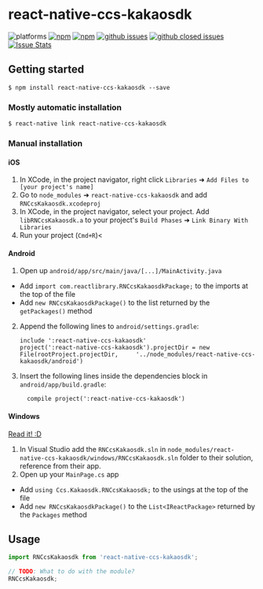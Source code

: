 
# react-native-ccs-kakaosdk

![platforms](https://img.shields.io/badge/platforms-Android%20%7C%20iOS-brightgreen.svg?style=flat-square&colorB=191A17)
[![npm](https://img.shields.io/npm/v/react-native-ccs-kakaosdk.svg?style=flat-square)](https://www.npmjs.com/package/react-native-ccs-kakaosdk)
[![npm](https://img.shields.io/npm/dm/react-native-ccs-kakaosdk.svg?style=flat-square&colorB=007ec6)](https://www.npmjs.com/package/react-native-ccs-kakaosdk)
[![github issues](https://img.shields.io/github/issues/creamcookie/react-native-ccs-kakaosdk.svg?style=flat-square)](https://github.com/creamcookie/react-native-ccs-kakaosdk/issues)
[![github closed issues](https://img.shields.io/github/issues-closed/creamcookie/react-native-ccs-kakaosdk.svg?style=flat-square&colorB=44cc11)](https://github.com/creamcookie/react-native-ccs-kakaosdk/issues?q=is%3Aissue+is%3Aclosed)
[![Issue Stats](https://img.shields.io/issuestats/i/github/creamcookie/react-native-ccs-kakaosdk.svg?style=flat-square&colorB=44cc11)](http://github.com/creamcookie/react-native-ccs-kakaosdk/issues)


## Getting started

`$ npm install react-native-ccs-kakaosdk --save`

### Mostly automatic installation

`$ react-native link react-native-ccs-kakaosdk`

### Manual installation


#### iOS

1. In XCode, in the project navigator, right click `Libraries` ➜ `Add Files to [your project's name]`
2. Go to `node_modules` ➜ `react-native-ccs-kakaosdk` and add `RNCcsKakaosdk.xcodeproj`
3. In XCode, in the project navigator, select your project. Add `libRNCcsKakaosdk.a` to your project's `Build Phases` ➜ `Link Binary With Libraries`
4. Run your project (`Cmd+R`)<

#### Android

1. Open up `android/app/src/main/java/[...]/MainActivity.java`
  - Add `import com.reactlibrary.RNCcsKakaosdkPackage;` to the imports at the top of the file
  - Add `new RNCcsKakaosdkPackage()` to the list returned by the `getPackages()` method
2. Append the following lines to `android/settings.gradle`:
  	```
  	include ':react-native-ccs-kakaosdk'
  	project(':react-native-ccs-kakaosdk').projectDir = new File(rootProject.projectDir, 	'../node_modules/react-native-ccs-kakaosdk/android')
  	```
3. Insert the following lines inside the dependencies block in `android/app/build.gradle`:
  	```
      compile project(':react-native-ccs-kakaosdk')
  	```

#### Windows
[Read it! :D](https://github.com/ReactWindows/react-native)

1. In Visual Studio add the `RNCcsKakaosdk.sln` in `node_modules/react-native-ccs-kakaosdk/windows/RNCcsKakaosdk.sln` folder to their solution, reference from their app.
2. Open up your `MainPage.cs` app
  - Add `using Ccs.Kakaosdk.RNCcsKakaosdk;` to the usings at the top of the file
  - Add `new RNCcsKakaosdkPackage()` to the `List<IReactPackage>` returned by the `Packages` method


## Usage
```javascript
import RNCcsKakaosdk from 'react-native-ccs-kakaosdk';

// TODO: What to do with the module?
RNCcsKakaosdk;
```
  
